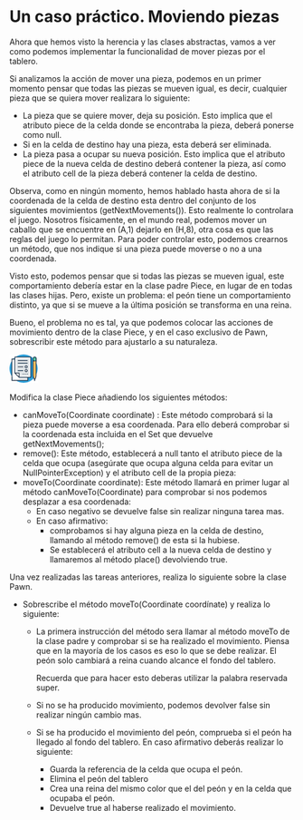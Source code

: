 # Un caso práctico. Moviendo piezas

Ahora que hemos visto la herencia y las clases abstractas, vamos a ver como podemos implementar la funcionalidad de mover piezas por el tablero.

Si analizamos la acción de mover una pieza, podemos en un primer momento pensar que todas las piezas se mueven igual, es decir, cualquier pieza que se quiera mover realizara lo siguiente:

- La pieza que se quiere mover, deja su posición. Esto implica que el atributo piece de la celda donde se encontraba la pieza, deberá ponerse como null.
- Si en la celda de destino hay una pieza, esta deberá ser eliminada.
- La pieza pasa a ocupar su nueva posición. Esto implica que el atributo piece de la nueva celda de destino deberá contener la pieza, así como el atributo cell de la pieza deberá contener la celda de destino.

Observa, como en ningún momento, hemos hablado hasta ahora de si la coordenada de la celda de destino esta dentro del conjunto de los siguientes movimientos (getNextMovements()). Esto realmente lo controlara el juego. Nosotros físicamente, en el mundo real, podemos mover un caballo que se encuentre en (A,1) dejarlo en (H,8), otra cosa es que las reglas del juego lo permitan. Para poder controlar esto, podemos crearnos un método, que nos indique si una pieza puede moverse o no a una coordenada.

Visto esto, podemos pensar que si todas las piezas se mueven igual, este comportamiento debería estar en la clase padre Piece, en lugar de en todas las clases hijas. Pero, existe un problema: el peón tiene un comportamiento distinto, ya que si se mueve a la última posición se transforma en una reina.

Bueno, el problema no es tal, ya que podemos colocar las acciones de movimiento dentro de la clase Piece, y en el caso exclusivo de Pawn, sobrescribir este método para ajustarlo a su naturaleza.

![](../../../images/task.png)

Modifica la clase Piece añadiendo los siguientes métodos:

- canMoveTo(Coordinate coordinate) : Este método comprobará si la pieza puede moverse a esa coordenada. Para ello deberá comprobar si la coordenada esta incluida en el Set<Coordiante> que devuelve getNextMovements();
- remove(): Este método, establecerá a null tanto el atributo piece de la celda que ocupa (asegúrate que ocupa alguna celda para evitar un NullPointerException) y el atributo cell de la propia pieza:
- moveTo(Coordinate coordinate): Este método llamará en primer lugar al método canMoveTo(Coordinate) para comprobar si nos podemos desplazar a esa coordenada:
  - En caso negativo se devuelve false sin realizar ninguna tarea mas.
  - En caso afirmativo:
    - comprobamos si hay alguna pieza en la celda de destino, llamando al método remove() de esta si la hubiese.
    - Se establecerá el atributo cell a la nueva celda de destino y llamaremos al método place() devolviendo true.

Una vez realizadas las tareas anteriores, realiza lo siguiente sobre la clase Pawn.

- Sobrescribe el método moveTo(Coordinate coordínate) y realiza lo siguiente:

  - La primera instrucción del método sera llamar al método moveTo de la clase padre y comprobar si se ha realizado el movimiento. Piensa que en la mayoría de los casos es eso lo que se debe realizar. El peón solo cambiará a reina cuando alcance el fondo del tablero.

    <div class="hint">
        Recuerda que para hacer esto deberas utilizar la palabra reservada super.
    </div>

  - Si no se ha producido movimiento, podemos devolver false sin realizar ningún cambio mas.

  - Si se ha producido el movimiento del peón, comprueba si el peón ha llegado al fondo del tablero. En caso afirmativo deberás realizar lo siguiente:
  
    - Guarda la referencia de la celda que ocupa el peón.
    - Elimina el peón del tablero
    - Crea una reina del mismo color que el del peón y en la celda que ocupaba el peón.
    - Devuelve true al haberse realizado el movimiento.
